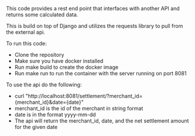 This code provides a rest end point that interfaces with another API and returns some calculated data.

This is build on top of Django and utilizes the requests library to pull from the external api. 

To run this code:

- Clone the repository
- Make sure you have docker installed
- Run make build to create the docker image
- Run make run to run the container with the server running on port 8081

To use the api do the following:

- curl "http://localhost:8081/settlement/?merchant_id={merchant_id}&date={date}"
- merchant_id is the id of the merchant in string format
- date is in the format yyyy-mm-dd
- The api will return the merchant_id, date, and the net settlement amount for the given date
